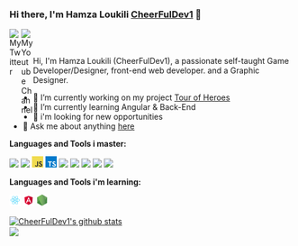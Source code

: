 ### Hi there, I'm Hamza Loukili [CheerFulDev1](https://github.com/CheerFulDev1) 👋

<a href="https://twitter.com/LoukiliHamza1">
  <img align="left" alt="My Twitter" width="21px" src="https://www.svgrepo.com/show/11841/twitter.svg" />
</a>

<a href="https://www.youtube.com/c/CheerFulDev">
  <img align="left" alt="My Youtube Channel" width="21px" src="[[https://upload.wikimedia.org/wikipedia/commons/e/e1/YouTube_play_buttom_icon_%282013-2017%29.svg](https://upload.wikimedia.org/wikipedia/commons/0/09/YouTube_full-color_icon_%282017%29.svg)](https://www.svgrepo.com/show/80677/youtube.svg)" />
</a>

<br />
<br />

Hi, I'm Hamza Loukili (CheerFulDev1), a passionate self-taught Game Developer/Designer, front-end web developer. and a Graphic Designer.

- 🔭 I’m currently working on my project [Tour of Heroes](https://github.com/CheerFulDev1/tour-of-heroes)
- 🌱 I’m currently learning Angular & Back-End
- 👯 i'm looking for new opportunities
- 💬 Ask me about anything [here](https://twitter.com/LoukiliHamza1)

**Languages and Tools i master:**  

<code><img height="20" src="https://seeklogo.com/images/U/unity-logo-988A22E703-seeklogo.com.png"></code>
<code><img height="20" src="https://upload.wikimedia.org/wikipedia/commons/thumb/1/18/ISO_C%2B%2B_Logo.svg/306px-ISO_C%2B%2B_Logo.svg.png"></code>
<code><img height="20" src="https://raw.githubusercontent.com/github/explore/80688e429a7d4ef2fca1e82350fe8e3517d3494d/topics/javascript/javascript.png"></code>
<code><img height="20" src="https://raw.githubusercontent.com/github/explore/80688e429a7d4ef2fca1e82350fe8e3517d3494d/topics/typescript/typescript.png"></code>
<code><img height="20" src="https://upload.wikimedia.org/wikipedia/commons/thumb/a/af/Adobe_Photoshop_CC_icon.svg/1051px-Adobe_Photoshop_CC_icon.svg.png"></code>
<code><img height="20" src="https://upload.wikimedia.org/wikipedia/commons/thumb/f/fb/Adobe_Illustrator_CC_icon.svg/493px-Adobe_Illustrator_CC_icon.svg.png"></code>
<code><img height="20" src="https://upload.wikimedia.org/wikipedia/commons/thumb/c/c2/Adobe_XD_CC_icon.svg/1200px-Adobe_XD_CC_icon.svg.png"></code>
<code><img height="20" src="https://raw.githubusercontent.com/prplx/svg-logos/master/svg/css3.svg"></code>
<code><img height="20" src="https://raw.githubusercontent.com/prplx/svg-logos/master/svg/sass.svg"></code>


**Languages and Tools i'm learning:**  

<code><img height="20" src="https://raw.githubusercontent.com/github/explore/80688e429a7d4ef2fca1e82350fe8e3517d3494d/topics/react/react.png"></code>
<code><img height="20" src="https://raw.githubusercontent.com/github/explore/5c058a388828bb5fde0bcafd4bc867b5bb3f26f3/topics/angular/angular.png"></code>
<code><img height="20" src="https://raw.githubusercontent.com/github/explore/80688e429a7d4ef2fca1e82350fe8e3517d3494d/topics/nodejs/nodejs.png"></code>




<a href="https://github.com/cheerfuldev1/github-readme-stats">
  <img align="center" src="https://stats.kadantte.moe/api?username=CheerFulDev1&show_icons=true&theme=merko" alt="CheerFulDev1's github stats" />
</a>

<br />

<a href="https://komarev.com/ghpvc/?username=CheerFulDev1">
  <img align="center" src="https://komarev.com/ghpvc/?username=CheerFulDev1" />
</a>
